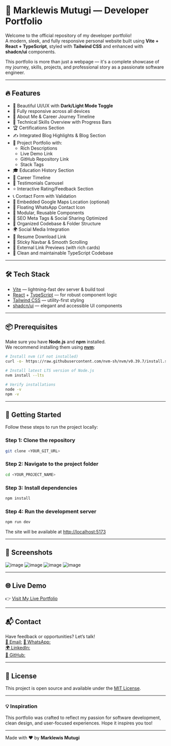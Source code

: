 # 🚀 Marklewis Mutugi — Developer Portfolio

Welcome to the official repository of my developer portfolio!  
A modern, sleek, and fully responsive personal website built using **Vite + React + TypeScript**, styled with **Tailwind CSS** and enhanced with **shadcn/ui** components.

This portfolio is more than just a webpage — it's a complete showcase of my journey, skills, projects, and professional story as a passionate software engineer.

---

## 🔥 Features

- 🎨 Beautiful UI/UX with **Dark/Light Mode Toggle**
- 📱 Fully responsive across all devices
- 📜 About Me & Career Journey Timeline
- 🧠 Technical Skills Overview with Progress Bars
- 🏆 Certifications Section
- ✍️ Integrated Blog Highlights & Blog Section
- 💼 Project Portfolio with:
  - Rich Descriptions
  - Live Demo Link
  - GitHub Repository Link
  - Stack Tags
- 🎓 Education History Section
- 🧭 Career Timeline
- 💬 Testimonials Carousel
- ⭐ Interactive Rating/Feedback Section
- 📞 Contact Form with Validation
- 📍 Embedded Google Maps Location (optional)
- 📱 Floating WhatsApp Contact Icon
- 🧩 Modular, Reusable Components
- 🧪 SEO Meta Tags & Social Sharing Optimized
- 📂 Organized Codebase & Folder Structure
- 🌍 Social Media Integration
- 📎 Resume Download Link
- 📌 Sticky Navbar & Smooth Scrolling
- 🔗 External Link Previews (with rich cards)
- 🧠 Clean and maintainable TypeScript Codebase

---

## 🛠️ Tech Stack

- [Vite](https://vitejs.dev/) — lightning-fast dev server & build tool  
- [React](https://reactjs.org/) + [TypeScript](https://www.typescriptlang.org/) — for robust component logic  
- [Tailwind CSS](https://tailwindcss.com/) — utility-first styling  
- [shadcn/ui](https://ui.shadcn.com/) — elegant and accessible UI components  

---

## 📦 Prerequisites

Make sure you have **Node.js** and **npm** installed.  
We recommend installing them using **[nvm](https://github.com/nvm-sh/nvm)**:

```bash
# Install nvm (if not installed)
curl -o- https://raw.githubusercontent.com/nvm-sh/nvm/v0.39.7/install.sh | bash

# Install latest LTS version of Node.js
nvm install --lts

# Verify installations
node -v
npm -v
```

---

## 🚀 Getting Started

Follow these steps to run the project locally:

### Step 1: Clone the repository

```bash
git clone <YOUR_GIT_URL>
```

### Step 2: Navigate to the project folder

```bash
cd <YOUR_PROJECT_NAME>
```

### Step 3: Install dependencies

```bash
npm install
```

### Step 4: Run the development server

```bash
npm run dev
```

The site will be available at [http://localhost:5173](http://localhost:5173)

---

## 📸 Screenshots

![image](https://github.com/user-attachments/assets/8c936bdb-e0ae-4755-adc9-6aaa149a170e)
![image](https://github.com/user-attachments/assets/56e441b7-b554-4890-b67d-975f4f66650c)
![image](https://github.com/user-attachments/assets/9f5e7696-50ac-4dea-ad55-e5770af5d5b1)
![image](https://github.com/user-attachments/assets/91802ecd-34dc-4df0-8025-ab261a7aa283)

---

## 🌐 Live Demo

👉 [Visit My Live Portfolio](https://marklewis-verse-folio.vercel.app/)

---

## 📬 Contact

Have feedback or opportunities? Let’s talk!  
[📧 Email:](ngondimarklewis@gmail.com) 
[💬 WhatsApp:](https://wa.me/254790767347)  
[🌍 LinkedIn:](https://linkedin.com/in/marklewis-ngondi)  
[🐙 GitHub:](https://github.com/lewiii254)

---

## 📝 License

This project is open source and available under the [MIT License](LICENSE).

---

### 💡 Inspiration

This portfolio was crafted to reflect my passion for software development, clean design, and user-focused experiences. Hope it inspires you too!

---

Made with ❤️ by **Marklewis Mutugi**
